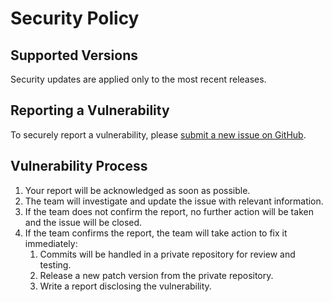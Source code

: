 # Security Policy

## Supported Versions

Security updates are applied only to the most recent releases.

## Reporting a Vulnerability

To securely report a vulnerability, please [submit a new issue on GitHub](https://github.com/Trendyol/otel-kafka-konsumer/issues/new).

## Vulnerability Process

1. Your report will be acknowledged as soon as possible.
2. The team will investigate and update the issue with relevant information.
3. If the team does not confirm the report, no further action will be taken and the issue will be closed.
4. If the team confirms the report, the team will take action to fix it immediately:
    1. Commits will be handled in a private repository for review and testing.
    2. Release a new patch version from the private repository.
    3. Write a report disclosing the vulnerability.

